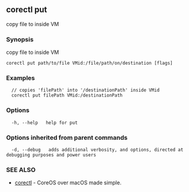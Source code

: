 ## corectl put

copy file to inside VM

### Synopsis


copy file to inside VM

```
corectl put path/to/file VMid:/file/path/on/destination [flags]
```

### Examples

```
  // copies 'filePath' into '/destinationPath' inside VMid
  corectl put filePath VMid:/destinationPath
```

### Options

```
  -h, --help   help for put
```

### Options inherited from parent commands

```
  -d, --debug   adds additional verbosity, and options, directed at debugging purposes and power users
```

### SEE ALSO
* [corectl](corectl.md)	 - CoreOS over macOS made simple.

